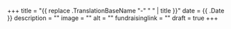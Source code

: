 +++
title = "{{ replace .TranslationBaseName "-" " " | title }}"
date = {{ .Date }}
description = ""
image = ""
alt = ""
fundraisinglink = ""
draft = true
+++
